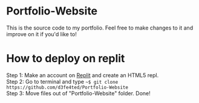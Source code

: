 # Portfolio-Website
This is the source code to my portfolio. Feel free to make changes to it and improve on it if you'd like to!

# How to deploy on replit
<div>Step 1: Make an account on <a href="https://replit.com/">Replit</a> and create an HTML5 repl. </div>
<div>Step 2: Go to terminal and type <code>~$ git clone https://github.com/d3fe4ted/Portfolio-Website</code></div>
<div>Step 3: Move files out of "Portfolio-Website" folder. Done!</div>
